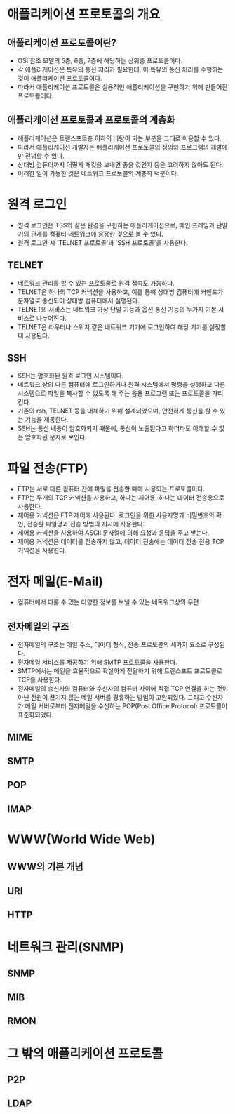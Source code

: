 
# 애플리케이션 프로토콜의 개요
## 애플리케이션 프로토콜이란?
- OSI 참조 모델의 5층, 6층, 7층에 해당하는 상위층 프로토콜이다.
- 각 애플리케이션은 특유의 통신 처리가 필요한데, 이 특유의 통신 처리를 수행하는 것이 애플리케이션 프로토콜이다.
- 따라서 애플리케이션 프로토콜은 실용적인 애플리케이션을 구현하기 위해 만들어진 프로토콜이다.
## 애플리케이션 프로토콜과 프로토콜의 계층화
- 애플리케이션은 트랜스포트층 이하의 바탕이 되는 부분을 그대로 이용할 수 있다.
- 따라서 애플리케이션 개발자는 애플리케이션 프로토콜의 정의와 프로그램의 개발에만 전념할 수 있다.
- 상대방 컴퓨터까지 어떻게 패킷을 보내면 좋을 것인지 등은 고려하지 않아도 된다.
- 이러한 일이 가능한 것은 네트워크 프로토콜의 계층화 덕분이다.


# 원격 로그인
- 원격 로그인은 TSS와 같은 환경을 구현하는 애플리케이션으로, 메인 프레임과 단말기의 관계를 컴퓨터 네트워크에 응용한 것으로 볼 수 있다.
- 원격 로그인 시 'TELNET 프로토콜'과 'SSH 프로토콜'을 사용한다.
## TELNET
- 네트워크 관리를 할 수 있는 프로토콜로 원격 접속도 가능하다.
- TELNET은 하나의 TCP 커넥션을 사용하고, 이를 통해 상대방 컴퓨터에 커맨드가 문자열로 송신되어 상대방 컴퓨터에서 실행된다.
- TELNET의 서비스는 네트워크 가상 단말 기능과 옵션 통신 기능의 두가지 기본 서비스로 나누어진다.
- TELNET은 라우터나 스위치 같은 네트워크 기기에 로그인하여 해당 기기를 설정할 때 사용된다.
## SSH
- SSH는 암호화된 원격 로그인 시스템이다.
- 네트워크 상의 다른 컴퓨터에 로그인하거나 원격 시스템에서 명령을 실행하고 다른 시스템으로 파일을 복사할 수 있도록 해 주는 응용 프로그램 또는 프로토콜을 가리킨다. 
- 기존의 rsh, TELNET 등을 대체하기 위해 설계되었으며, 안전하게 통신을 할 수 있는 기능을 제공한다.
- SSH는 통신 내용이 암호화되기 때문에, 통신이 노출된다고 하더라도 이해할 수 없는 암호화된 문자로 보인다.


# 파일 전송(FTP)
- FTP는 서로 다른 컴퓨터 간에 파일을 전송할 때에 사용되는 프로토콜이다.
- FTP는 두개의 TCP 커넥션을 사용하고, 하나는 제어용, 하나는 데이터 전송용으로 사용한다.
- 제어용 커넥션은 FTP 제어에 사용된다. 로그인을 위한 사용자명과 비밀번호의 확인, 전송할 파일명과 전송 방법의 지시에 사용한다.
- 제어용 커넥션을 사용하여 ASCII 문자열에 의해 요청과 응답을 주고 받는다.
- 제어용 커넥션은 데이터를 전송하지 않고, 데이터 전송에는 데이터 전송 전용 TCP 커넥션을 사용한다.


# 전자 메일(E-Mail)
- 컴퓨터에서 다룰 수 있는 다양한 정보를 보낼 수 있는 네트워크상의 우편
## 전자메일의 구조
- 전자메일의 구조는 메일 주소, 데이터 형식, 전송 프로토콜의 세가지 요소로 구성된다.
- 전자메일 서비스를 제공하기 위해 SMTP 프로토콜을 사용한다.
- SMTP에서는 메일을 효율적으로 확실하게 전달하기 위해 트랜스포트 프로토콜로 TCP를 사용한다.
- 전자메일의 송신자의 컴퓨터와 수신자의 컴퓨터 사이에 직접 TCP 연결을 하는 것이 아닌 전원이 끊기지 않는 메일 서버를 경유하는 방법이 고안되었다. 그리고 수신자가 메일 서버로부터 전자메일을 수신하는 POP(Post Office Protocol) 프로토콜이 표준화되었다.
## MIME
## SMTP
## POP
## IMAP


# WWW(World Wide Web)
## WWW의 기본 개념
## URI
## HTTP


# 네트워크 관리(SNMP)
## SNMP
## MIB
## RMON


# 그 밖의 애플리케이션 프로토콜
## P2P
## LDAP
